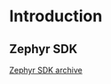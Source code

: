 # Introduction

## Zephyr SDK

[Zephyr SDK archive](https://nexus.zephyrproject.org/content/repositories/releases/org/zephyrproject/zephyr-sdk/)
